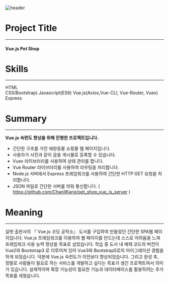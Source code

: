 ![header](https://capsule-render.vercel.app/api?type=cylinder&color=random&height=150&section=header&text=Vue.js%20Pet%20Shop&fontSize=48&animation=fadeIn)

# Project Title
---
#### Vue.js Pet Shop

# Skills
---
HTML  
CSS(Bootstrap)
Javascript(ES6)
Vue.js(Axios,Vue-CLI, Vue-Router, Vuex)
Express

# Summary
---
**Vue.js 숙련도 향상을 위해 진행한 프로젝트입니다.** 
- 간단한 구조를 가진 애완동물 쇼핑몰 웹 페이지입니다.
- 사용자가 사진과 같이 글을 게시물로 등록할 수 있습니다.
- Vuex 라이브러리를 사용하여 상태 관리를 합니다.
- Vue Router 라이브러리를 사용하여 라우팅을 처리합니다.
- Node.js 서버에서 Express 프레임워크를 사용하여 간단한 HTTP GET 요청을 처리합니다.
- JSON 파일로 간단한 서버를 띄워 통신합니다.
( https://github.com/ChanIlKang/pet_shop_vue_js_server )

# Meaning
---
길벗 출판사의 『 Vue.js 코딩 공작소』 도서를 구입하여 만들었던 간단한 SPA웹 페이지입니다. Vue.js 프레임워크를 이용하여 웹 페이지를 만드는데 스스로 어려움을 느껴 프레임워크 사용 능력 향상을 목표로 삼았습니다. 학습 중 도서 내 예제 코드의 버전이 Vue2와 Bootstrap3 로 이루어져 있어 Vue3와 Bootstrap5로의 마이그레이션 경험을 하게 되었습니다. 덕분에 Vue.js 숙련도가 이전보다 향상되었습니다. 그리고 완성 후, 정말로 사람들이 필요로 하는 서비스를 개발하고 싶다는 목표가 생긴 프로젝트여서 의미가 있습니다. 실제적이며 확장 가능성이 필요한 기능과 데이터베이스를 활용하려는 추가 목표를 세웠습니다.
